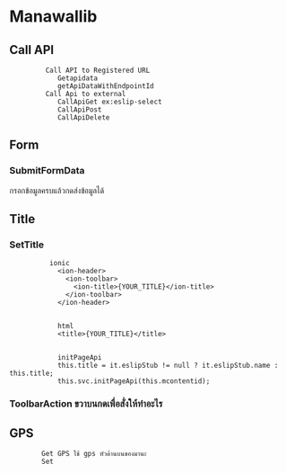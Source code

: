 # Manawallib
## Call API
             Call API to Registered URL
                Getapidata
                getApiDataWithEndpointId
             Call Api to external
                CallApiGet ex:eslip-select
                CallApiPost
                CallApiDelete

## Form

### SubmitFormData
  กรอกข้อมูลครบแล้วกดส่งข้อมูลได้


## Title
### SetTitle
              ionic
                <ion-header>
                  <ion-toolbar>
                    <ion-title>{YOUR_TITLE}</ion-title>
                  </ion-toolbar>
                </ion-header>


                html
                <title>{YOUR_TITLE}</title>


                initPageApi               
                this.title = it.eslipStub != null ? it.eslipStub.name : this.title;
                this.svc.initPageApi(this.mcontentid);

             
             
### ToolbarAction ขวาบนกดเพื่อสั่งให้ทำอะไร


## GPS
            Get GPS ใช้ gps หัวด้านบนของมานะ
            Set 
                